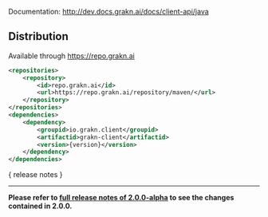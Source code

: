Documentation: http://dev.docs.grakn.ai/docs/client-api/java

## Distribution

Available through https://repo.grakn.ai

```xml
<repositories>
    <repository>
        <id>repo.grakn.ai</id>
        <url>https://repo.grakn.ai/repository/maven/</url>
    </repository>
</repositories>
<dependencies>
    <dependency>
        <groupid>io.grakn.client</groupid>
        <artifactid>grakn-client</artifactid>
        <version>{version}</version>
    </dependency>
</dependencies>
```

{ release notes }

---

**Please refer to [full release notes of 2.0.0-alpha](https://github.com/graknlabs/client-java/releases/tag/2.0.0-alpha) to see the changes contained in 2.0.0.**

